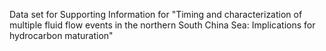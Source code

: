 Data set for Supporting Information for "Timing and characterization of multiple fluid flow events in the northern South China Sea: Implications for hydrocarbon maturation"
